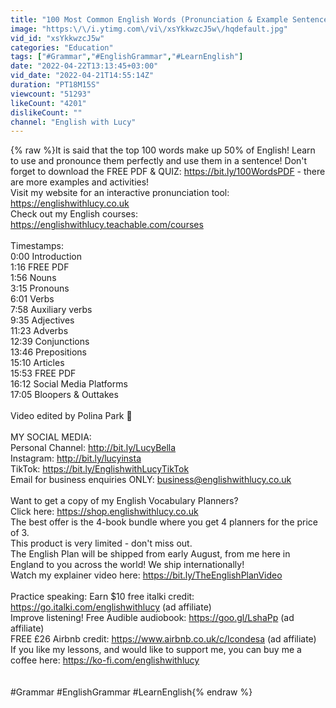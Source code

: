 ```yaml
---
title: "100 Most Common English Words (Pronunciation & Example Sentence)"
image: "https:\/\/i.ytimg.com\/vi\/xsYkkwzcJ5w\/hqdefault.jpg"
vid_id: "xsYkkwzcJ5w"
categories: "Education"
tags: ["#Grammar","#EnglishGrammar","#LearnEnglish"]
date: "2022-04-22T13:13:45+03:00"
vid_date: "2022-04-21T14:55:14Z"
duration: "PT18M15S"
viewcount: "51293"
likeCount: "4201"
dislikeCount: ""
channel: "English with Lucy"
---
```

{% raw %}It is said that the top 100 words make up 50% of English! Learn to use and pronounce them perfectly and use them in a sentence! Don't forget to download the FREE PDF &amp; QUIZ: <a rel="nofollow" target="blank" href="https://bit.ly/100WordsPDF">https://bit.ly/100WordsPDF</a> - there are more examples and activities!<br />Visit my website for an interactive pronunciation tool: <a rel="nofollow" target="blank" href="https://englishwithlucy.co.uk​">https://englishwithlucy.co.uk​</a><br />Check out my English courses: <a rel="nofollow" target="blank" href="https://englishwithlucy.teachable.com/courses">https://englishwithlucy.teachable.com/courses</a><br /><br />Timestamps:<br />0:00 Introduction<br />1:16 FREE PDF<br />1:56 Nouns<br />3:15 Pronouns<br />6:01 Verbs<br />7:58 Auxiliary verbs<br />9:35 Adjectives<br />11:23 Adverbs<br />12:39 Conjunctions<br />13:46 Prepositions<br />15:10 Articles<br />15:53 FREE PDF<br />16:12 Social Media Platforms<br />17:05 Bloopers &amp; Outtakes<br /><br />Video edited by Polina Park 🎥<br /><br />MY SOCIAL MEDIA:<br />Personal Channel: <a rel="nofollow" target="blank" href="http://bit.ly/LucyBella​​​">http://bit.ly/LucyBella​​​</a><br />Instagram: <a rel="nofollow" target="blank" href="http://bit.ly/lucyinsta​​​​​​​​​​">http://bit.ly/lucyinsta​​​​​​​​​​</a> <br />TikTok: <a rel="nofollow" target="blank" href="https://bit.ly/EnglishwithLucyTikTok">https://bit.ly/EnglishwithLucyTikTok</a><br />Email for business enquiries ONLY: business@englishwithlucy.co.uk<br /><br />Want to get a copy of my English Vocabulary Planners? <br />Click here: <a rel="nofollow" target="blank" href="https://shop.englishwithlucy.co.uk">https://shop.englishwithlucy.co.uk</a><br />The best offer is the 4-book bundle where you get 4 planners for the price of 3. <br />This product is very limited - don't miss out. <br />The English Plan will be shipped from early August, from me here in England to you across the world! We ship internationally!<br />Watch my explainer video here: <a rel="nofollow" target="blank" href="https://bit.ly/TheEnglishPlanVideo">https://bit.ly/TheEnglishPlanVideo</a><br /><br />Practice speaking: Earn $10 free italki credit: <a rel="nofollow" target="blank" href="https://go.italki.com/englishwithlucy">https://go.italki.com/englishwithlucy</a> (ad affiliate)<br />Improve listening! Free Audible audiobook: <a rel="nofollow" target="blank" href="https://goo.gl/LshaPp">https://goo.gl/LshaPp</a> (ad affiliate)<br />FREE £26 Airbnb credit: <a rel="nofollow" target="blank" href="https://www.airbnb.co.uk/c/lcondesa">https://www.airbnb.co.uk/c/lcondesa</a> (ad affiliate)<br />If you like my lessons, and would like to support me, you can buy me a coffee here: <a rel="nofollow" target="blank" href="https://ko-fi.com/englishwithlucy">https://ko-fi.com/englishwithlucy</a><br /><br /><br />#Grammar #EnglishGrammar #LearnEnglish{% endraw %}
